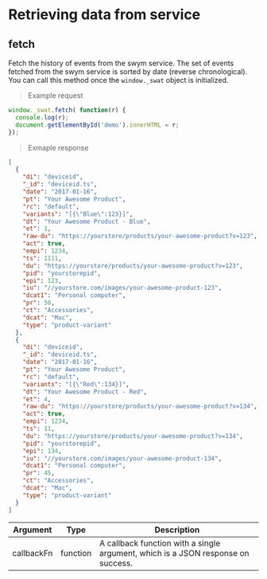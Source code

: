 # Retrieving data from service

## fetch

Fetch the history of events from the swym service.  The set of events fetched from the swym service is sorted by date (reverse chronological).  You can call this method once the <code>window._swat</code> object is initialized.

> Example request

```javascript
window._swat.fetch( function(r) { 
  console.log(r);
  document.getElementById('demo').innerHTML = r; 
});
```

> Exmaple response

```json
[
  {
    "di": "deviceid",
    "_id": "deviceid.ts",
    "date": "2017-01-16",
    "pt": "Your Awesome Product",
    "rc": "default",
    "variants": "[{\"Blue\":123}]",
    "dt": "Your Awesome Product - Blue",
    "et": 1,
    "raw-du": "https://yourstore/products/your-awesome-product?v=123",
    "act": true,
    "empi": 1234,
    "ts": 1111,
    "du": "https://yourstore/products/your-awesome-product?v=123",
    "pid": "yourstorepid",
    "epi": 123,
    "iu": "//yourstore.com/images/your-awesome-product-123",
    "dcat1": "Personal computer",
    "pr": 50,
    "ct": "Accessories",
    "dcat": "Mac",
    "type": "product-variant"
  },
  {
    "di": "deviceid",
    "_id": "deviceid.ts",
    "date": "2017-01-16",
    "pt": "Your Awesome Product",
    "rc": "default",
    "variants": "[{\"Red\":134}]",
    "dt": "Your Awesome Product - Red",
    "et": 4,
    "raw-du": "https://yourstore/products/your-awesome-product?v=134",
    "act": true,
    "empi": 1234,
    "ts": 11,
    "du": "https://yourstore/products/your-awesome-product?v=134",
    "pid": "yourstorepid",
    "epi": 134,
    "iu": "//yourstore.com/images/your-awesome-product-134",
    "dcat1": "Personal computer",
    "pr": 45,
    "ct": "Accessories",
    "dcat": "Mac",
    "type": "product-variant"
  }
]
```

Argument | Type | Description
--------- | ------- | -----------
callbackFn | function | A callback function with a single argument, which is a  JSON response on success.
